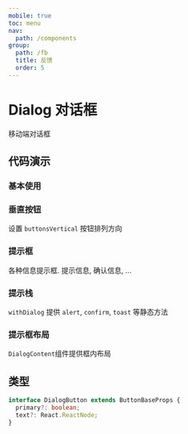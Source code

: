 ```yaml
---
mobile: true
toc: menu
nav:
  path: /components
group:
  path: /fb
  title: 反馈
  order: 5
---
```

# Dialog 对话框

移动端对话框

## 代码演示

### 基本使用

<code src="./demo/demo1.tsx"></code>

### 垂直按钮

设置 `buttonsVertical` 按钮排列方向

<code src="./demo/demo2.tsx"></code>

### 提示框

各种信息提示框. 提示信息, 确认信息, ...

<code src="../withDialog/demo/demo2.tsx"></code>

### 提示栈

`withDialog` 提供 `alert`, `confirm`, `toast` 等静态方法

<code src="../withDialog/demo/demo1.tsx"></code>

### 提示框布局

`DialogContent`组件提供框内布局

<code src="../DialogContent/demo/demo1.tsx"></code>

## 类型

```typescript
interface DialogButton extends ButtonBaseProps {
  primary?: boolean;
  text?: React.ReactNode;
}
```

<API src="./Dialog.tsx" props="visible|children|title|text|buttons|transitionDuration|buttonsVertical|textTypographyProps|titleTypographyProps|content|elevation"></API>


